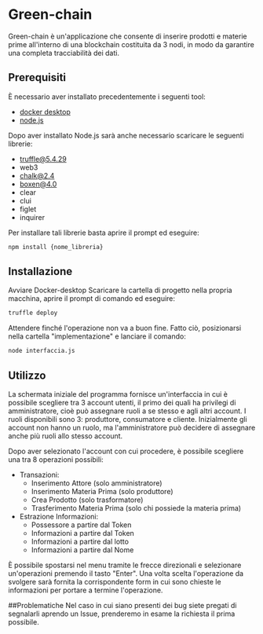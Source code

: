 # Green-chain

Green-chain è un'applicazione che consente di inserire prodotti e materie prime all'interno di una blockchain costituita da 3 nodi, in modo da garantire una completa tracciabilità dei dati.

## Prerequisiti

È necessario aver installato precedentemente i seguenti tool:
- [docker desktop](https://www.docker.com/products/docker-desktop) 
- [node.js](https://nodejs.org/it/download/) 

Dopo aver installato Node.js sarà anche necessario scaricare le seguenti librerie:
- truffle@5.4.29
- web3
- chalk@2.4 
- boxen@4.0
- clear
- clui
- figlet
- inquirer

Per installare tali librerie basta aprire il prompt ed eseguire:

```bash
npm install {nome_libreria} 
```


## Installazione

Avviare Docker-desktop
Scaricare la cartella di progetto nella propria macchina, aprire il prompt di comando ed eseguire:

```bash
truffle deploy
```

Attendere finché l'operazione non va a buon fine.
Fatto ciò, posizionarsi nella cartella "implementazione" e lanciare il comando:

```bash
node interfaccia.js
```

## Utilizzo

La schermata iniziale del programma fornisce un'interfaccia in cui è possibile scegliere tra 3 account utenti, il primo dei quali ha privilegi di amministratore, cioè
può assegnare ruoli a se stesso e agli altri account.
I ruoli disponibili sono 3: produttore, consumatore e cliente.
Inizialmente gli account non hanno un ruolo, ma l'amministratore può decidere di assegnare anche più ruoli allo stesso account.

Dopo aver selezionato l'account con cui procedere, è possibile scegliere una tra 8 operazioni possibili:
- Transazioni:
  - Inserimento Attore (solo amministratore)
  - Inserimento Materia Prima (solo produttore)
  - Crea Prodotto (solo trasformatore)
  - Trasferimento Materia Prima (solo chi possiede la materia prima)
- Estrazione Informazioni:
  - Possessore a partire dal Token
  - Informazioni a partire dal Token
  - Informazioni a partire dal lotto
  - Informazioni a partire dal Nome
  
  
  
 È possibile spostarsi nel menu tramite le frecce direzionali e selezionare un'operazioni premendo il tasto "Enter".
 Una volta scelta l'operazione da svolgere sarà fornita la corrispondente form in cui sono chieste le informazioni per portare a termine l'operazione. 
 
 ##Problematiche
 Nel caso in cui siano presenti dei bug siete pregati di segnalarli aprendo un Issue, prenderemo in esame la richiesta il prima possibile.
 
 
 
